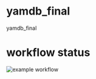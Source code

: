 # yamdb_final
yamdb_final

# workflow status
![example workflow](https://github.com/github/yamdb_final/actions/workflows/yamdb_workflow.yaml/badge.svg)
